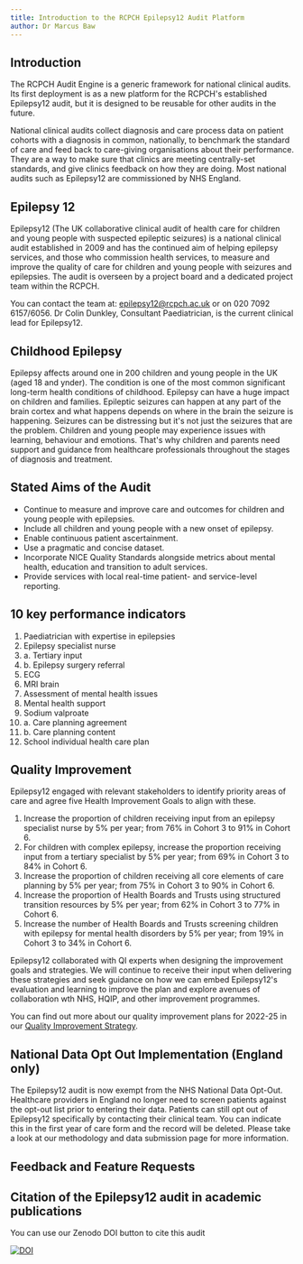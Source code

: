 ```yaml
---
title: Introduction to the RCPCH Epilepsy12 Audit Platform
author: Dr Marcus Baw
---
```


## Introduction

The RCPCH Audit Engine is a generic framework for national clinical audits. Its first deployment is as a new platform for the RCPCH's established Epilepsy12 audit, but it is designed to be reusable for other audits in the future.

National clinical audits collect diagnosis and care process data on patient cohorts with a diagnosis in common, nationally, to benchmark the standard of care and feed back to care-giving organisations about their performance. They are a way to make sure that clinics are meeting centrally-set standards, and give clinics feedback on how they are doing. Most national audits such as Epilepsy12 are commissioned by NHS England.

## Epilepsy 12

Epilepsy12 (The UK collaborative clinical audit of health care for children and young people with suspected epileptic seizures) is a national clinical audit established in 2009 and has the continued aim of helping epilepsy services, and those who commission health services, to measure and improve the quality of care for children and young people with seizures and epilepsies. The audit is overseen by a project board and a dedicated project team within the RCPCH.

You can contact the team at: epilepsy12@rcpch.ac.uk or on 020 7092 6157/6056. Dr Colin Dunkley, Consultant Paediatrician, is the current clinical lead for Epilepsy12. 

## Childhood Epilepsy

Epilepsy affects around one in 200 children and young people in the UK (aged 18 and ynder). The condition is one of the most common significant long-term health conditions of childhood. Epilepsy can have a huge impact on children and families. Epileptic seizures can happen at any part of the brain cortex and what happens depends on where in the brain the seizure is happening. Seizures can be distressing but it's not just the seizures that are the problem. Children and young people may experience issues with learning, behaviour and emotions. That's why children and parents need support and guidance from healthcare professionals throughout the stages of diagnosis and treatment. 

## Stated Aims of the Audit

* Continue to measure and improve care and outcomes for children and young people with epilepsies.
* Include all children and young people with a new onset of epilepsy.
* Enable continuous patient ascertainment.
* Use a pragmatic and concise dataset.
* Incorporate NICE Quality Standards alongside metrics about mental health, education and transition to adult services.
* Provide services with local real-time patient- and service-level reporting.

## 10 key performance indicators

1. Paediatrician with expertise in epilepsies
2. Epilepsy specialist nurse
3. a. Tertiary input
3. b. Epilepsy surgery referral
4. ECG
5. MRI brain
6. Assessment of mental health issues
7. Mental health support
8. Sodium valproate
9. a. Care planning agreement
9. b. Care planning content
10. School individual health care plan

## Quality Improvement

Epilepsy12 engaged with relevant stakeholders to identify priority areas of care and agree five Health Improvement Goals to align with these. 

1. Increase the proportion of children receiving input from an epilepsy specialist nurse by 5% per year; from 76% in Cohort 3 to 91% in Cohort 6. 
2. For children with complex epilepsy, increase the proportion receiving input from a tertiary specialist by 5% per year; from 69% in Cohort 3 to 84% in Cohort 6. 
3. Increase the proportion of children receiving all core elements of care planning by 5% per year; from 75% in Cohort 3 to 90% in Cohort 6.
4. Increase the proportion of Health Boards and Trusts using structured transition resources by 5% per year; from 62% in Cohort 3 to 77% in Cohort 6. 
5. Increase the number of Health Boards and Trusts screening children with epilepsy for mental health disorders by 5% per year; from 19% in Cohort 3 to 34% in Cohort 6. 

Epilepsy12 collaborated with QI experts when designing the improvement goals and strategies. We will continue to receive their input when delivering these strategies and seek guidance on how we can  embed Epilepsy12's evaluation and learning to improve the plan and explore avenues of collaboration wth NHS, HQIP, and other improvement programmes. 

You can find out more about our quality improvement plans for 2022-25 in our [Quality Improvement Strategy](https://www.rcpch.ac.uk/sites/default/files/2023-02/epilepsy12_quality_improvement_strategy_final_0.pdf). 

## National Data Opt Out Implementation (England only)

The Epilepsy12 audit is now exempt from the NHS National Data Opt-Out. Healthcare providers in England no longer need to screen patients against the opt-out list prior to entering their data. Patients can still opt out of Epilepsy12 specifically by contacting their clinical team. You can indicate this in the first year of care form and the record will be deleted. Please take a look at our methodology and data submission page for more information.

## Feedback and Feature Requests

## Citation of the Epilepsy12 audit in academic publications

You can use our Zenodo DOI button to cite this audit

[![DOI](https://zenodo.org/badge/415328052.svg)](https://zenodo.org/badge/latestdoi/415328052)

